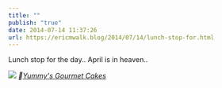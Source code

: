 ```yaml
---
title: ""
publish: "true"
date: 2014-07-14 11:37:26
url: https://ericmwalk.blog/2014/07/14/lunch-stop-for.html
---
```


Lunch stop for the day.. April is in heaven..

![](https://ericmwalk.blog/uploads/2022/43e4e49d62.jpg)
*📍[Yummy's Gourmet Cakes](https://maps.apple.com/?address=1909%20W%20Burlington%20Ave,%20Fairfield,%20IA%20%2052556,%20United%20States&auid=13826665567316260222&ll=41.006900,-91.984124&lsp=9902&q=Yummy's%20Gourmet%20Cakes)*